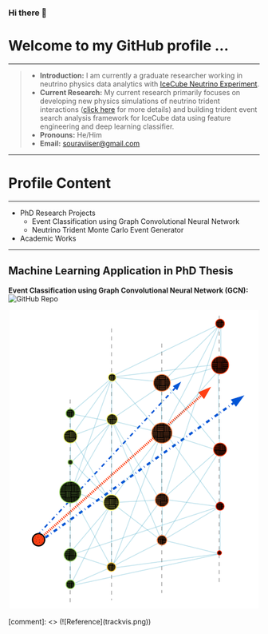 ### Hi there 👋

<!--
**ssarkarbht/ssarkarbht** is a ✨ _special_ ✨ repository because its `README.md` (this file) appears on your GitHub profile.

Here are some ideas to get you started:

- 🔭 I’m currently working on ...
- 🌱 I’m currently learning ...
- 👯 I’m looking to collaborate on ...
- 🤔 I’m looking for help with ...
- 💬 Ask me about ...
- 📫 How to reach me: ...
- 😄 Pronouns: ...
- ⚡ Fun fact: ...



-->
# Welcome to my GitHub profile ...

---
> - **Introduction:** I am currently a graduate researcher working in neutrino physics data analytics with [IceCube Neutrino Experiment](https://github.com/icecube).
> - **Current Research:** My current research primarily focuses on developing new physics simulations of neutrino trident interactions ([click here](https://pic-pac.cap.ca/index.php/Issues/showpdf/article/v75n1.0-a4075.pdf) for more details) and building trident event search analysis framework for IceCube data using feature engineering and deep learning classifier.
> - **Pronouns:** He/Him
> - **Email:** souraviiser@gmail.com

---

# Profile Content

---
- PhD Research Projects
	- Event Classification using Graph Convolutional Neural Network
	- Neutrino Trident Monte Carlo Event Generator
- Academic Works
	
---

## Machine Learning Application in PhD Thesis

**Event Classification using Graph Convolutional Neural Network (GCN):** ![GitHub Repo](https://github.com/ssarkarbht/TridentGNNClassifier) 

<p align="center">
<img src="trackvis.png" alt="drawing" style="width:500px;"/>
</p>
[comment]: <> (![Reference](trackvis.png))

